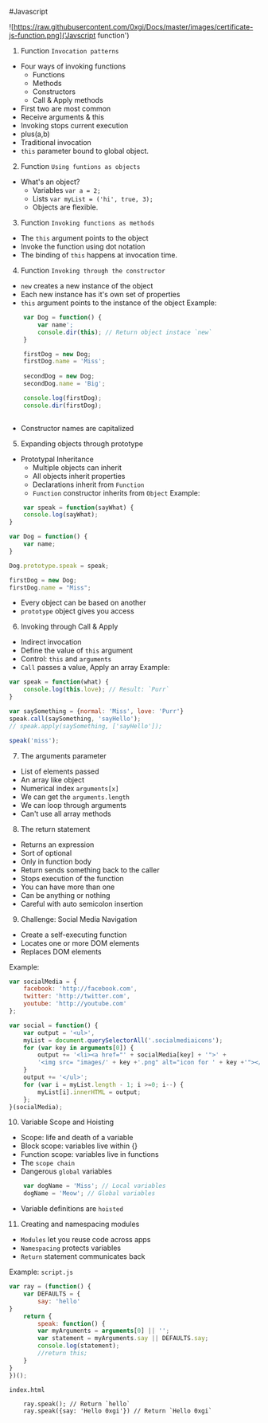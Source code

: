 #Javascript

![https://raw.githubusercontent.com/0xgi/Docs/master/images/certificate-js-function.png]('Javscript function')

1. Function `Invocation patterns`
+ Four ways of invoking functions
	- Functions
	- Methods
	- Constructors
	- Call & Apply methods
+ First two are most common
+ Receive arguments & this
+ Invoking stops current execution
+ plus(a,b)
+ Traditional invocation
+ `this` parameter bound to global object.

2. Function `Using funtions as objects`
+ What's an object?
	- Variables `var a = 2;`
	- Lists `var myList = ('hi', true, 3);`
	- Objects are flexible.

3. Function `Invoking functions as methods`
+ The `this` argument points to the object
+ Invoke the function using dot notation
+ The binding of `this` happens at invocation time.

4. Function `Invoking through the constructor`
+ `new` creates a new instance of the object
+ Each new instance has it's own set of properties
+ `this` argument points to the instance of the object
Example: 
```javascript
	var Dog = function() {
		var name';
		console.dir(this); // Return object instace `new`
	}

	firstDog = new Dog;
	firstDog.name = 'Miss';
	
	secondDog = new Dog;
	secondDog.name = 'Big';

	console.log(firstDog);
	console.dir(firstDog);
	
```
+ Constructor names are capitalized

5. Expanding objects through prototype
+ Prototypal Inheritance
	- Multiple objects can inherit
	- All objects inherit properties
	- Declarations inherit from `Function`
	- `Function` constructor inherits from `Object`
Example:

```javascript
	var speak = function(sayWhat) {
	console.log(sayWhat);
}

var Dog = function() {
	var name;
}

Dog.prototype.speak = speak;

firstDog = new Dog;
firstDog.name = "Miss";
```
+ Every object can be based on another
+ `prototype` object gives you access

6. Invoking through Call & Apply
+ Indirect invocation
+ Define the value of `this` argument
+ Control: `this` and `arguments`
+ `Call` passes a value, Apply an array
Example:
```javascript
var speak = function(what) {
	console.log(this.love); // Result: `Purr`
}

var saySomething = {normal: 'Miss', love: 'Purr'}
speak.call(saySomething, 'sayHello');
// speak.apply(saySomething, ['sayHello']);

speak('miss');
```

7. The arguments parameter
+ List of elements passed
+ An array like object
+ Numerical index `arguments[x]`
+ We can get the `arguments.length`
+ We can loop through arguments
+ Can't use all array methods

8. The return statement
+ Returns an expression
+ Sort of optional
+ Only in function body
+ Return sends something back to the caller
+ Stops execution of the function
+ You can have more than one
+ Can be anything or nothing
+ Careful with auto semicolon insertion

9. Challenge: Social Media Navigation
+ Create a self-executing function
+ Locates one or more DOM elements
+ Replaces DOM elements

Example:
```javascript
var socialMedia = {
	facebook: 'http://facebook.com',
	twitter: 'http://twitter.com',
	youtube: 'http://youtube.com'
};

var social = function() {
	var output = '<ul>',
	myList = document.querySelectorAll('.socialmediaicons');
	for (var key in arguments[0]) {
		output += '<li><a href="' + socialMedia[key] + '">' + 
		'<img src= "images/' + key +'.png" alt="icon for ' + key +'"></a></li>';
	}
	output += '</ul>';
	for (var i = myList.length - 1; i >=0; i--) {
		myList[i].innerHTML = output;
	}; 
}(socialMedia);

```

10. Variable Scope and Hoisting
+ Scope: life and death of a variable
+ Block scope: variables live within {}
+ Function scope: variables live in functions
+ The `scope chain`
+ Dangerous `global` variables

```javascript
	var dogName = 'Miss'; // Local variables
	dogName = 'Meow'; // Global variables
```
+ Variable definitions are `hoisted`

11. Creating and namespacing modules
+ `Modules` let you reuse code across apps
+ `Namespacing` protects variables
+ `Return` statement communicates back

Example:
`script.js`
```javascript
var ray = (function() {
	var DEFAULTS = {
		say: 'hello'
}
	return {
		speak: function() {
		var myArguments = arguments[0] || '';
		var statement = myArguments.say || DEFAULTS.say;
		console.log(statement);
		//return this; 
	}
}
})();
```
`index.html`
```html
	ray.speak(); // Return `hello`
	ray.speak({say: 'Hello 0xgi'}) // Return `Hello 0xgi`

```


